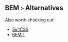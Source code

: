 ## BEM `>` Alternatives

Also worth checking out:
* [SuitCSS](https://suitcss.github.io/)
* [BEMIT](http://csswizardry.com/2015/08/bemit-taking-the-bem-naming-convention-a-step-further/)
